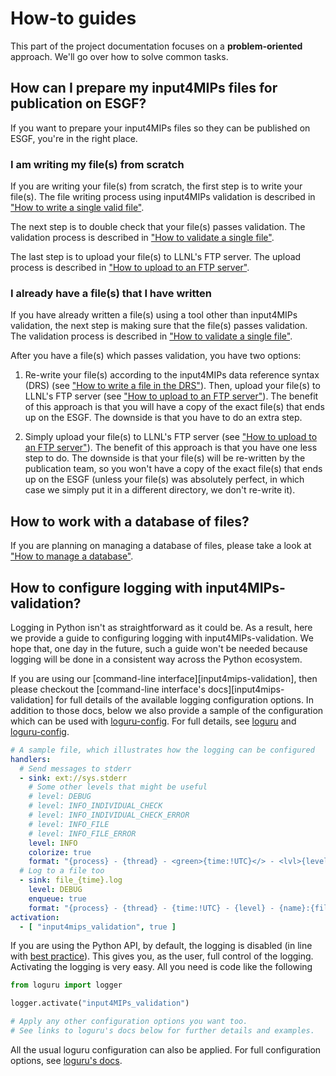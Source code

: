 # How-to guides

This part of the project documentation
focuses on a **problem-oriented** approach.
We'll go over how to solve common tasks.

## How can I prepare my input4MIPs files for publication on ESGF?

If you want to prepare your input4MIPs files so they can be published on ESGF,
you're in the right place.

### I am writing my file(s) from scratch

If you are writing your file(s) from scratch,
the first step is to write your file(s).
The file writing process using input4MIPs validation is described in
["How to write a single valid file"](how-to-write-a-single-valid-file).

The next step is to double check that your file(s) passes validation.
The validation process is described in
["How to validate a single file"](how-to-validate-a-single-file).

The last step is to upload your file(s) to LLNL's FTP server.
The upload process is described in
["How to upload to an FTP server"](how-to-upload-to-ftp).

### I already have a file(s) that I have written

If you have already written a file(s)
using a tool other than input4MIPs validation,
the next step is making sure that the file(s) passes validation.
The validation process is described in
["How to validate a single file"](how-to-validate-a-single-file).

After you have a file(s) which passes validation, you have two options:

1. Re-write your file(s) according to the input4MIPs data reference syntax (DRS)
   (see
    ["How to write a file in the DRS"](how-to-write-a-single-file-in-the-drs)).
   Then, upload your file(s) to LLNL's FTP server
   (see ["How to upload to an FTP server"](how-to-upload-to-ftp)).
   The benefit of this approach is that you will have a copy of the exact file(s)
   that ends up on the ESGF.
   The downside is that you have to do an extra step.

1. Simply upload your file(s) to LLNL's FTP server
   (see ["How to upload to an FTP server"](how-to-upload-to-ftp)).
   The benefit of this approach is that you have one less step to do.
   The downside is that your file(s) will be re-written by the publication team,
   so you won't have a copy of the exact file(s) that ends up on the ESGF
   (unless your file(s) was absolutely perfect, in which case we simply
    put it in a different directory, we don't re-write it).

## How to work with a database of files?

If you are planning on managing a database of files,
please take a look at ["How to manage a database"](how-to-manage-a-database).

## How to configure logging with input4MIPs-validation?

Logging in Python isn't as straightforward as it could be.
As a result, here we provide a guide to configuring logging with input4MIPs-validation.
We hope that, one day in the future, such a guide won't be needed
because logging will be done in a consistent way across the Python ecosystem.

If you are using our [command-line interface][input4mips-validation],
then please checkout the [command-line interface's docs][input4mips-validation]
for full details of the available logging configuration options.
In addition to those docs, below we also provide a sample of the configuration
which can be used with [loguru-config](https://github.com/erezinman/loguru-config).
For full details, see [loguru](https://loguru.readthedocs.io/)
and [loguru-config](https://github.com/erezinman/loguru-config).


```yaml
# A sample file, which illustrates how the logging can be configured
handlers:
  # Send messages to stderr
  - sink: ext://sys.stderr
    # Some other levels that might be useful
    # level: DEBUG
    # level: INFO_INDIVIDUAL_CHECK
    # level: INFO_INDIVIDUAL_CHECK_ERROR
    # level: INFO_FILE
    # level: INFO_FILE_ERROR
    level: INFO
    colorize: true
    format: "{process} - {thread} - <green>{time:!UTC}</> - <lvl>{level}</> - <cyan>{name}:{file}:{line}</> - <lvl>{message}</>"
  # Log to a file too
  - sink: file_{time}.log
    level: DEBUG
    enqueue: true
    format: "{process} - {thread} - {time:!UTC} - {level} - {name}:{file}:{line} - {message}"
activation:
  - [ "input4mips_validation", true ]
```

If you are using the Python API, by default, the logging is disabled
(in line with [best practice](https://loguru.readthedocs.io/en/stable/overview.html#suitable-for-scripts-and-libraries)).
This gives you, as the user, full control of the logging.
Activating the logging is very easy.
All you need is code like the following

```python
from loguru import logger

logger.activate("input4MIPs_validation")

# Apply any other configuration options you want too.
# See links to loguru's docs below for further details and examples.
```

All the usual loguru configuration can also be applied.
For full configuration options, see
[loguru's docs](https://loguru.readthedocs.io/en/stable/api/logger.html#loguru._logger.Logger.configure).
